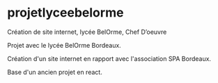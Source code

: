 # projetlyceebelorme
Création de site internet, lycée BelOrme, Chef D’oeuvre

Projet avec le lycée BelOrme Bordeaux. 

Création d'un site internet en rapport avec l'association SPA Bordeaux.

Base d'un ancien projet en react.
